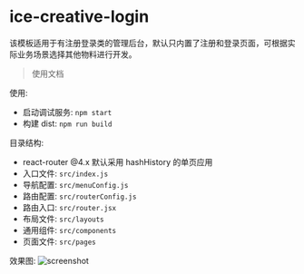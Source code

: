# ice-creative-login

该模板适用于有注册登录类的管理后台，默认只内置了注册和登录页面，可根据实际业务场景选择其他物料进行开发。

> 使用文档

使用:

- 启动调试服务: `npm start`
- 构建 dist: `npm run build`

目录结构:

- react-router @4.x 默认采用 hashHistory 的单页应用
- 入口文件: `src/index.js`
- 导航配置: `src/menuConfig.js`
- 路由配置: `src/routerConfig.js`
- 路由入口: `src/router.jsx`
- 布局文件: `src/layouts`
- 通用组件: `src/components`
- 页面文件: `src/pages`

效果图:
![screenshot](https://img.alicdn.com/tfs/TB1..8fsbZnBKNjSZFhXXc.oXXa-2840-1560.png)
